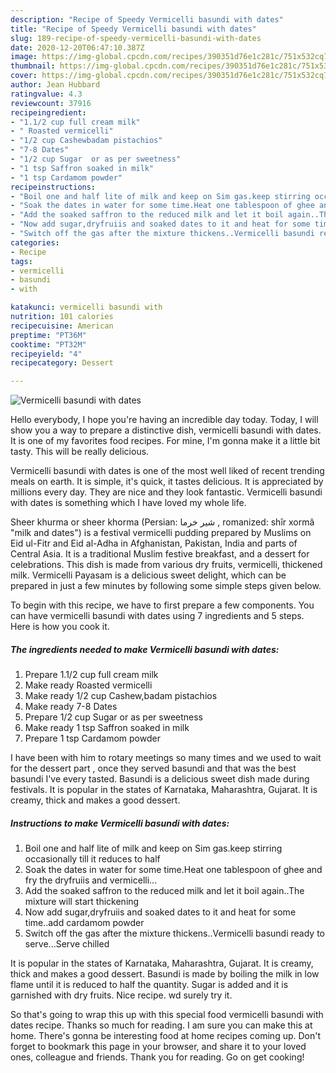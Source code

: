 ```yaml
---
description: "Recipe of Speedy Vermicelli basundi with dates"
title: "Recipe of Speedy Vermicelli basundi with dates"
slug: 189-recipe-of-speedy-vermicelli-basundi-with-dates
date: 2020-12-20T06:47:10.387Z
image: https://img-global.cpcdn.com/recipes/390351d76e1c281c/751x532cq70/vermicelli-basundi-with-dates-recipe-main-photo.jpg
thumbnail: https://img-global.cpcdn.com/recipes/390351d76e1c281c/751x532cq70/vermicelli-basundi-with-dates-recipe-main-photo.jpg
cover: https://img-global.cpcdn.com/recipes/390351d76e1c281c/751x532cq70/vermicelli-basundi-with-dates-recipe-main-photo.jpg
author: Jean Hubbard
ratingvalue: 4.3
reviewcount: 37916
recipeingredient:
- "1.1/2 cup full cream milk"
- " Roasted vermicelli"
- "1/2 cup Cashewbadam pistachios"
- "7-8 Dates"
- "1/2 cup Sugar  or as per sweetness"
- "1 tsp Saffron soaked in milk"
- "1 tsp Cardamom powder"
recipeinstructions:
- "Boil one and half lite of milk and keep on Sim gas.keep stirring occasionally till it reduces to half"
- "Soak the dates in water for some time.Heat one tablespoon of ghee and fry the dryfruiis and vermicelli..."
- "Add the soaked saffron to the reduced milk and let it boil again..The mixture will start thickening"
- "Now add sugar,dryfruiis and soaked dates to it and heat for some time..add cardamom powder"
- "Switch off the gas after the mixture thickens..Vermicelli basundi ready to serve...Serve chilled"
categories:
- Recipe
tags:
- vermicelli
- basundi
- with

katakunci: vermicelli basundi with 
nutrition: 101 calories
recipecuisine: American
preptime: "PT36M"
cooktime: "PT32M"
recipeyield: "4"
recipecategory: Dessert

---
```



![Vermicelli basundi with dates](https://img-global.cpcdn.com/recipes/390351d76e1c281c/751x532cq70/vermicelli-basundi-with-dates-recipe-main-photo.jpg)

Hello everybody, I hope you're having an incredible day today. Today, I will show you a way to prepare a distinctive dish, vermicelli basundi with dates. It is one of my favorites food recipes. For mine, I'm gonna make it a little bit tasty. This will be really delicious.

Vermicelli basundi with dates is one of the most well liked of recent trending meals on earth. It is simple, it's quick, it tastes delicious. It is appreciated by millions every day. They are nice and they look fantastic. Vermicelli basundi with dates is something which I have loved my whole life.

Sheer khurma or sheer khorma (Persian: شير خرما ‎, romanized: shîr xormâ &#34;milk and dates&#34;) is a festival vermicelli pudding prepared by Muslims on Eid ul-Fitr and Eid al-Adha in Afghanistan, Pakistan, India and parts of Central Asia. It is a traditional Muslim festive breakfast, and a dessert for celebrations. This dish is made from various dry fruits, vermicelli, thickened milk. Vermicelli Payasam is a delicious sweet delight, which can be prepared in just a few minutes by following some simple steps given below.


To begin with this recipe, we have to first prepare a few components. You can have vermicelli basundi with dates using 7 ingredients and 5 steps. Here is how you cook it.

<!--inarticleads1-->

##### The ingredients needed to make Vermicelli basundi with dates:

1. Prepare 1.1/2 cup full cream milk
1. Make ready  Roasted vermicelli
1. Make ready 1/2 cup Cashew,badam pistachios
1. Make ready 7-8 Dates
1. Prepare 1/2 cup Sugar  or as per sweetness
1. Make ready 1 tsp Saffron soaked in milk
1. Prepare 1 tsp Cardamom powder


I have been with him to rotary meetings so many times and we used to wait for the dessert part , once they served basundi and that was the best basundi I&#39;ve every tasted. Basundi is a delicious sweet dish made during festivals. It is popular in the states of Karnataka, Maharashtra, Gujarat. It is creamy, thick and makes a good dessert. 

<!--inarticleads2-->

##### Instructions to make Vermicelli basundi with dates:

1. Boil one and half lite of milk and keep on Sim gas.keep stirring occasionally till it reduces to half
1. Soak the dates in water for some time.Heat one tablespoon of ghee and fry the dryfruiis and vermicelli...
1. Add the soaked saffron to the reduced milk and let it boil again..The mixture will start thickening
1. Now add sugar,dryfruiis and soaked dates to it and heat for some time..add cardamom powder
1. Switch off the gas after the mixture thickens..Vermicelli basundi ready to serve...Serve chilled


It is popular in the states of Karnataka, Maharashtra, Gujarat. It is creamy, thick and makes a good dessert. Basundi is made by boiling the milk in low flame until it is reduced to half the quantity. Sugar is added and it is garnished with dry fruits. Nice recipe. wd surely try it. 

So that's going to wrap this up with this special food vermicelli basundi with dates recipe. Thanks so much for reading. I am sure you can make this at home. There's gonna be interesting food at home recipes coming up. Don't forget to bookmark this page in your browser, and share it to your loved ones, colleague and friends. Thank you for reading. Go on get cooking!
